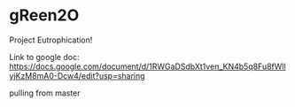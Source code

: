 # gReen2O
Project Eutrophication!


Link to google doc: https://docs.google.com/document/d/1RWGaDSdbXt1ven_KN4b5q8Fu8fWllyjKzM8mA0-Dcw4/edit?usp=sharing

pulling from master
